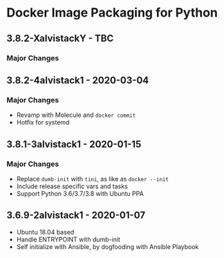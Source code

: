 # Docker Image Packaging for Python

## 3.8.2-XalvistackY - TBC

### Major Changes

## 3.8.2-4alvistack1 - 2020-03-04

### Major Changes

  - Revamp with Molecule and `docker commit`
  - Hotfix for systemd

## 3.8.1-3alvistack1 - 2020-01-15

### Major Changes

  - Replace `dumb-init` with `tini`, as like as `docker --init`
  - Include release specific vars and tasks
  - Support Python 3.6/3.7/3.8 with Ubuntu PPA

## 3.6.9-2alvistack1 - 2020-01-07

  - Ubuntu 18.04 based
  - Handle ENTRYPOINT with dumb-init
  - Self initialize with Ansible, by dogfooding with Ansible Playbook
